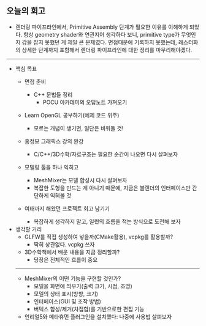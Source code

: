 ## 오늘의 회고
- 렌더링 파이프라인에서, Primitive Assembly 단계가 필요한 이유를 이해하게 되었다. 항상 geometry shader와 연관지어 생각하다 보니, primitive type가 무엇인지 감을 잡지 못했던 게 제일 큰 문제였다. 면접때문에 기록하지 못했는데, 래스터화의 상세한 단계까지 포함해서 렌더링 파이프라인에 대한 정리를 마무리해야겠다.

---
- 핵심 목표
    - 면접 준비
        - C++ 문법들 정리
            - POCU 아카데미의 오답노트 가져오기
    - Learn OpenGL 공부하기(예제 코드 위주)
        - 모르는 개념이 생기면, 일단은 비워둘 것!

    - 홍정모 그래픽스 강의 완강
        - C/C++/3D수학/자료구조는 필요한 순간이 나오면 다시 살펴보자
    - 모델링 툴을 하나 익히고
        - MeshMixer는 모델 합성시 다시 살펴보자
        - 복잡한 도형을 만드는 게 아니기 때문에, 지금은 블렌더의 인터페이스만 간단하게 익혀볼 것
    - 여태까지 해왔던 프로젝트 회고 남기기
        - 복잡하게 생각하지 말고, 일련의 흐름을 적는 방식으로 도전해 보자
- 생각할 거리
    - GLFW를 직접 생성하여 넣을까(CMake활용), vcpkg를 활용할까?
        - 딱히 상관없다. vcpkg 쓰자
    - 3D수학책에서 배운 내용을 지금 정리할까?
        - 당장은 전체적인 흐름이 중요
    ---
    - MeshMixer의 어떤 기능을 구현할 것인가?
        - 모델을 화면에 띄우기(출력 크기, 시점, 조명)
        - 모델의 상태 표시(방향, 크기)
        - 인터페이스(GUI 및 조작 방법)
        - 버텍스 합성/제거(차집합)를 기반으로한 편집 기능
    - 언리얼5와 메타휴먼 플러그인을 설치했다: 나중에 사용법 살펴보자
